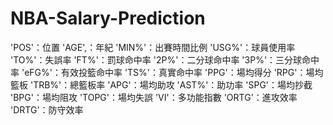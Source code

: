 # NBA-Salary-Prediction

'POS'：位置
'AGE',：年紀
'MIN%'：出賽時間比例
'USG%'：球員使用率
'TO%'：失誤率
'FT%'：罰球命中率
'2P%'：二分球命中率
'3P%'：三分球命中率
'eFG%'：有效投籃命中率
'TS%'：真實命中率
'PPG'：場均得分
'RPG'：場均籃板
'TRB%'：總籃板率
'APG'：場均助攻
'AST%'：助功率
'SPG'：場均抄截
'BPG'：場均阻攻
'TOPG'：場均失誤
'VI'：多功能指數
'ORTG'：進攻效率
'DRTG'：防守效率
